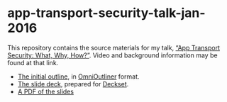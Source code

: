 # app-transport-security-talk-jan-2016

This repository contains the source materials for my talk, [“App Transport Security: What, Why, How?”](https://www.dzombak.com/talks/2016-01-14-App-Transport-Security--What--Why--How-.html). Video and background information may be found at that link.

- [The initial outline](https://github.com/cdzombak/app-transport-security-talk-jan-2016/tree/master/App%20Transport%20Security%20-%20What%2C%20Why%2C%20and%20How.oo3), in [OmniOutliner](https://www.omnigroup.com/omnioutliner) format.
- [The slide deck](https://github.com/cdzombak/app-transport-security-talk-jan-2016/blob/master/App%20Transport%20Security%20-%20What%2C%20Why%2C%20How.md), prepared for [Deckset](http://www.decksetapp.com).
- [A PDF of the slides](https://github.com/cdzombak/app-transport-security-talk-jan-2016/blob/master/App%20Transport%20Security%20-%20What%2C%20Why%2C%20How.pdf)
